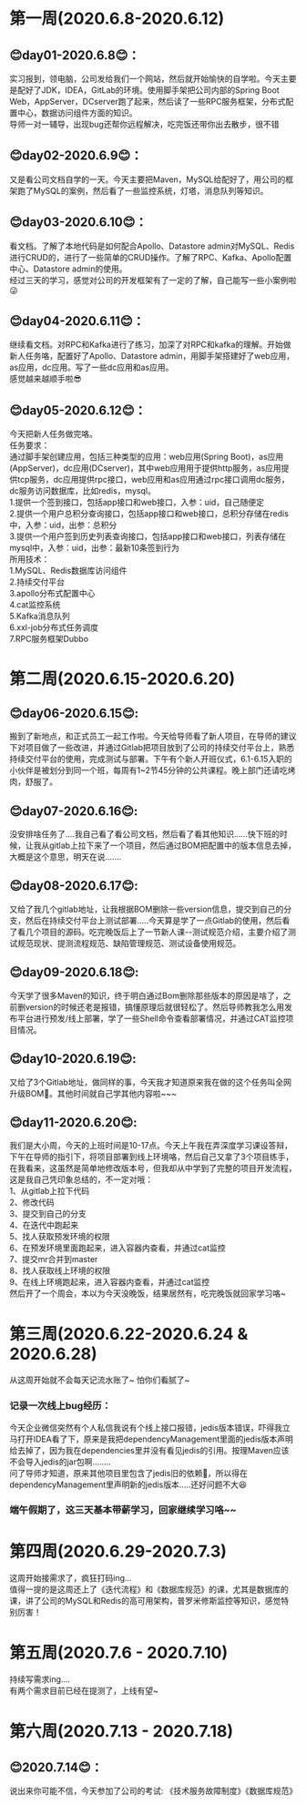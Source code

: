# 第一周(2020.6.8-2020.6.12)
## 😊day01-2020.6.8😊：  
实习报到，领电脑，公司发给我们一个网站，然后就开始愉快的自学啦。今天主要是配好了JDK，IDEA，GitLab的环境。使用脚手架把公司内部的Spring Boot Web，AppServer，DCserver跑了起来，然后读了一些RPC服务框架，分布式配置中心，数据访问组件方面的知识。  
导师一对一辅导，出现bug还帮你远程解决，吃完饭还带你出去散步，很不错   
## 😊day02-2020.6.9😊：  
又是看公司文档自学的一天。今天主要把Maven，MySQL给配好了，用公司的框架跑了MySQL的案例，然后看了一些监控系统，灯塔，消息队列等知识。  
## 😊day03-2020.6.10😊：  
看文档。了解了本地代码是如何配合Apollo、Datastore admin对MySQL、Redis进行CRUD的，进行了一些简单的CRUD操作。了解了RPC、Kafka、Apollo配置中心、Datastore admin的使用。  
经过三天的学习，感觉对公司的开发框架有了一定的了解，自己能写一些小案例啦😜  
## 😊day04-2020.6.11😊：  
继续看文档。对RPC和Kafka进行了练习，加深了对RPC和kafka的理解。开始做新人任务咯，配置好了Apollo、Datastore admin，用脚手架搭建好了web应用，as应用，dc应用。写了一些dc应用和as应用。  
感觉越来越顺手啦😎  
## 😊day05-2020.6.12😊：  
今天把新人任务做完咯。  
任务要求：  
通过脚手架创建应用，包括三种类型的应用：web应用(Spring Boot)，as应用(AppServer)，dc应用(DCserver)，其中web应用用于提供http服务，as应用提供tcp服务，dc应用提供rpc接口，web应用和as应用通过rpc接口调用dc服务，dc服务访问数据库，比如redis，mysql。  
1.提供一个签到接口，包括app接口和web接口，入参：uid，自己随便定  
2.提供一个用户总积分查询接口，包括app接口和web接口，总积分存储在redis中，入参：uid，出参：总积分  
3.提供一个用户签到历史列表查询接口，包括app接口和web接口，列表存储在mysql中，入参：uid，出参：最新10条签到行为  
所用技术：    
1.MySQL、Redis数据库访问组件  
2.持续交付平台  
3.apollo分布式配置中心  
4.cat监控系统  
5.Kafka消息队列  
6.xxl-job分布式任务调度  
7.RPC服务框架Dubbo  
# 第二周(2020.6.15-2020.6.20)  
## 😊day06-2020.6.15😊:  
搬到了新地点，和正式员工一起工作啦。今天给导师看了新人项目，在导师的建议下对项目做了一些改进，并通过Gitlab把项目放到了公司的持续交付平台上，熟悉持续交付平台的使用，完成测试与部署。下午有个新人开班仪式，6.1-6.15入职的小伙伴是被划分到同一个班，每周有1~2节45分钟的公共课程。晚上部门还请吃烤肉，舒服了。  
## 😊day07-2020.6.16😊:
没安排啥任务了....我自己看了看公司文档，然后看了看其他知识......快下班的时候，让我从gitlab上拉下来了一个项目，然后通过BOM把配置中的版本信息去掉，大概是这个意思，明天在说.......  
## 😊day08-2020.6.17😊:  
又给了我几个gitlab地址，让我根据BOM删除一些version信息，提交到自己的分支，然后在持续交付平台上测试部署.....今天算是学了一点Gitlab的使用，然后看了看几个项目的源码。吃完晚饭后上了一节新人课--测试规范介绍，主要介绍了测试规范现状、提测流程规范、缺陷管理规范、测试设备使用规范。  
## 😊day09-2020.6.18😊: 
今天学了很多Maven的知识，终于明白通过Bom删除那些版本的原因是啥了，之前删version的时候还老是报错，搞懂原理后就很轻松了。然后导师教我怎么用发布平台进行预发/线上部署，学了一些Shell命令查看部署情况，并通过CAT监控项目情况。  
## 😊day10-2020.6.19😊:   
又给了3个Gitlab地址，做同样的事，今天我才知道原来我在做的这个任务叫全网升级BOM🤣。其他时间就自己学其他内容啦~~~  
## 😊day11-2020.6.20😊:  
我们是大小周，今天的上班时间是10-17点。今天上午我在弄深度学习课设答辩，下午在导师的指引下，将项目部署到线上环境咯，然后自己又拿了3个项目练手，在我看来，这虽然是简单地修改版本号，但我却从中学到了完整的项目开发流程，这是我自己凭印象总结的，不一定对哦：  
1、从gitlab上拉下代码  
2、修改代码  
3、提交到自己的分支  
4、在迭代中跑起来  
5、找人获取预发环境的权限  
6、在预发环境里面跑起来，进入容器内查看，并通过cat监控  
7、提交mr合并到master  
8、找人获取线上环境的权限  
9、在线上环境跑起来，进入容器内查看，并通过cat监控  
然后开了一个周会，本以为今天没晚饭，结果居然有，吃完晚饭就回家学习咯~
# 第三周(2020.6.22-2020.6.24 & 2020.6.28)  
从这周开始就不会每天记流水账了~  怕你们看腻了~  
### 记录一次线上bug经历：  
今天企业微信突然有个人私信我说有个线上接口报错，jedis版本错误，吓得我立马打开IDEA看了下，原来是我把dependencyManagement里面的jedis版本声明给去掉了，因为我在dependencies里并没有看见jedis的引用。按理Maven应该不会导入jedis的jar包啊........  
问了导师才知道，原来其他项目里包含了jedis旧的依赖🤣，所以得在dependencyManagement里声明新的jedis版本.....还好问题不大😆  
### 端午假期了，这三天基本带薪学习，回家继续学习咯~~  
# 第四周(2020.6.29-2020.7.3)  
这周开始接需求了，疯狂打码ing...  
值得一提的是这周还上了《迭代流程》和《数据库规范》的课，尤其是数据库的课，讲了公司的MySQL和Redis的高可用架构，普罗米修斯监控等知识，感觉特别厉害！  
# 第五周(2020.7.6 - 2020.7.10)
持续写需求ing....  
有两个需求目前已经在提测了，上线有望~  
# 第六周(2020.7.13 - 2020.7.18)  
## 😊2020.7.14😊：
说出来你可能不信，今天参加了公司的考试: 《技术服务故障制度》《数据库规范》  

